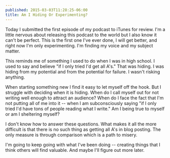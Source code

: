 ```yaml
---
published: 2015-03-03T11:28:25-06:00
title: Am I Hiding Or Experimenting?
---
```

Today I submitted the first episode of my podcast to iTunes for review. I'm a little nervous about releasing this podcast to the world but I also know it can't be perfect. This is the first one I've ever done, I will get better, and right now I'm only experimenting. I'm finding my voice and my subject matter.

This reminds me of something I used to do when I was in high school. I used to say and believe "if I only tried I'd get all A's." That was hiding. I was hiding from my potential and from the potential for failure. I wasn't risking anything.

When starting something new I find it easy to let myself off the hook. But I struggle with deciding when it is hiding. When do I call myself out for not writing well enough to attract an audience? When do I face the fact that I'm not putting all of me into it -- when I am subconsciously saying "if I only tried I'd have tons of people reading what I write." Am I being true to myself or am I sheltering myself?

I don't know how to answer these questions. What makes it all the more difficult is that there is no such thing as getting all A's in blog posting. The only measure is through comparison which is a path to misery.

I'm going to keep going with what I've been doing -- creating things that I think others will find valuable. And maybe I'll figure out more later.